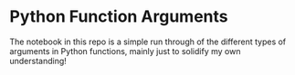 # Python Function Arguments

The notebook in this repo is a simple run through of the different types of arguments in Python functions, mainly just to solidify my own understanding!
